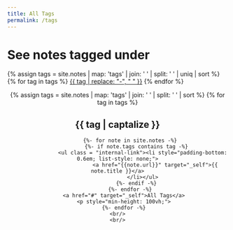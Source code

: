 ```yaml
---
title: All Tags
permalink: /tags
---
```

<div style="scroll-margin: 20px;" class = "tags">	
	<h1>See notes tagged under</h1>
	<p>
	 {% assign tags = site.notes | map: 'tags' | join: ' '  | split: ' ' | uniq | sort %}
	 {% for tag in tags %}
		<a class="tag" href="#{{tag}}" target="_self">{{ tag | replace: "-", "&nbsp;" }}</a>
	 {% endfor %}
	
<main align="center" style="scroll-margin: 20em;">
	    {% assign tags =  site.notes | map: 'tags' | join: ' '  | split: ' ' | sort %}
    	{% for tag in tags %}
			<h2 id="{{ tag }}">{{ tag | captalize }}</h2>
			
			{%- for note in site.notes -%}
				{%- if note.tags contains tag -%}
					<ul class = "internal-link"><li style="padding-bottom: 0.6em; list-style: none;">
					        <a href="{{note.url}}" target="_self">{{ note.title }}</a>
					</li></ul>
				{%- endif -%}
			{%- endfor -%}
		<a href="#" target="_self">All Tags</a>
		<p style="min-height: 100vh;">
		{%- endfor -%}
    <br/>
    <br/>
</main>
